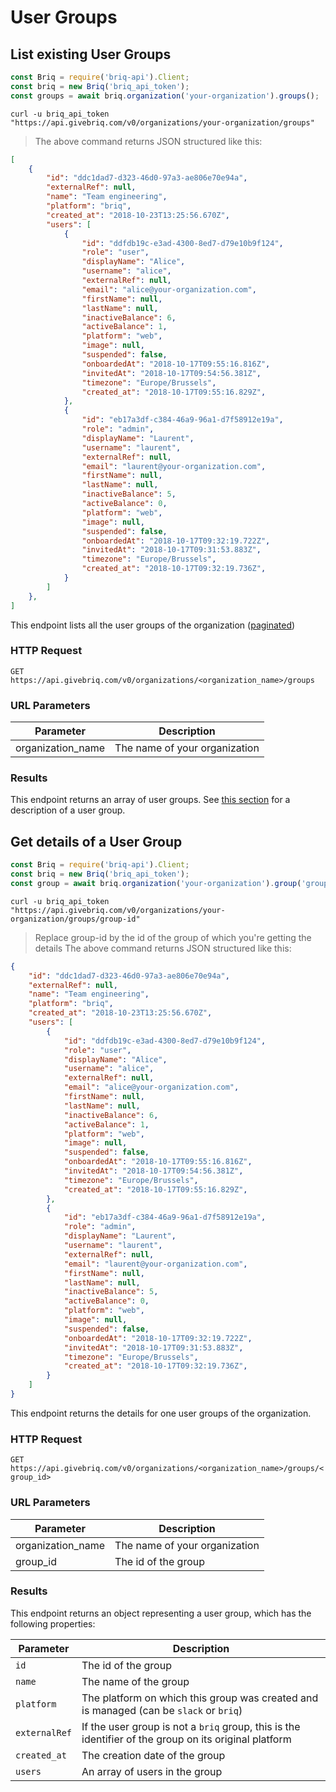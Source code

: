 # User Groups

## List existing User Groups

```javascript
const Briq = require('briq-api').Client;
const briq = new Briq('briq_api_token');
const groups = await briq.organization('your-organization').groups();
```

```shell
curl -u briq_api_token "https://api.givebriq.com/v0/organizations/your-organization/groups"
```

> The above command returns JSON structured like this:

```json
[
    {
        "id": "ddc1dad7-d323-46d0-97a3-ae806e70e94a",
        "externalRef": null,
        "name": "Team engineering",
        "platform": "briq",
        "created_at": "2018-10-23T13:25:56.670Z",
        "users": [
            {
                "id": "ddfdb19c-e3ad-4300-8ed7-d79e10b9f124",
                "role": "user",
                "displayName": "Alice",
                "username": "alice",
                "externalRef": null,
                "email": "alice@your-organization.com",
                "firstName": null,
                "lastName": null,
                "inactiveBalance": 6,
                "activeBalance": 1,
                "platform": "web",
                "image": null,
                "suspended": false,
                "onboardedAt": "2018-10-17T09:55:16.816Z",
                "invitedAt": "2018-10-17T09:54:56.381Z",
                "timezone": "Europe/Brussels",
                "created_at": "2018-10-17T09:55:16.829Z",
            },
            {
                "id": "eb17a3df-c384-46a9-96a1-d7f58912e19a",
                "role": "admin",
                "displayName": "Laurent",
                "username": "laurent",
                "externalRef": null,
                "email": "laurent@your-organization.com",
                "firstName": null,
                "lastName": null,
                "inactiveBalance": 5,
                "activeBalance": 0,
                "platform": "web",
                "image": null,
                "suspended": false,
                "onboardedAt": "2018-10-17T09:32:19.722Z",
                "invitedAt": "2018-10-17T09:31:53.883Z",
                "timezone": "Europe/Brussels",
                "created_at": "2018-10-17T09:32:19.736Z",
            }
        ]
    },
]
```

This endpoint lists all the user groups of the organization ([paginated](#pagination))

### HTTP Request

`GET https://api.givebriq.com/v0/organizations/<organization_name>/groups`

### URL Parameters

Parameter | Description
--------- | -----------
organization_name | The name of your organization

### Results

This endpoint returns an array of user groups. See [this section](#get-details-of-a-user-group) for a description of a user group.

## Get details of a User Group

```javascript
const Briq = require('briq-api').Client;
const briq = new Briq('briq_api_token');
const group = await briq.organization('your-organization').group('group-id');
```

```shell
curl -u briq_api_token "https://api.givebriq.com/v0/organizations/your-organization/groups/group-id"
```

> Replace group-id by the id of the group of which you're getting the details
> The above command returns JSON structured like this:

```json
{
    "id": "ddc1dad7-d323-46d0-97a3-ae806e70e94a",
    "externalRef": null,
    "name": "Team engineering",
    "platform": "briq",
    "created_at": "2018-10-23T13:25:56.670Z",
    "users": [
        {
            "id": "ddfdb19c-e3ad-4300-8ed7-d79e10b9f124",
            "role": "user",
            "displayName": "Alice",
            "username": "alice",
            "externalRef": null,
            "email": "alice@your-organization.com",
            "firstName": null,
            "lastName": null,
            "inactiveBalance": 6,
            "activeBalance": 1,
            "platform": "web",
            "image": null,
            "suspended": false,
            "onboardedAt": "2018-10-17T09:55:16.816Z",
            "invitedAt": "2018-10-17T09:54:56.381Z",
            "timezone": "Europe/Brussels",
            "created_at": "2018-10-17T09:55:16.829Z",
        },
        {
            "id": "eb17a3df-c384-46a9-96a1-d7f58912e19a",
            "role": "admin",
            "displayName": "Laurent",
            "username": "laurent",
            "externalRef": null,
            "email": "laurent@your-organization.com",
            "firstName": null,
            "lastName": null,
            "inactiveBalance": 5,
            "activeBalance": 0,
            "platform": "web",
            "image": null,
            "suspended": false,
            "onboardedAt": "2018-10-17T09:32:19.722Z",
            "invitedAt": "2018-10-17T09:31:53.883Z",
            "timezone": "Europe/Brussels",
            "created_at": "2018-10-17T09:32:19.736Z",
        }
    ]
}
```

This endpoint returns the details for one user groups of the organization.

### HTTP Request

`GET https://api.givebriq.com/v0/organizations/<organization_name>/groups/<group_id>`

### URL Parameters

Parameter | Description
--------- | -----------
organization_name | The name of your organization
group_id | The id of the group

### Results

This endpoint returns an object representing a user group, which has the following properties:

Parameter | Description
--------- | -----------
`id` | The id of the group
`name` | The name of the group
`platform` | The platform on which this group was created and is managed (can be `slack` or `briq`)
`externalRef` | If the user group is not a `briq` group, this is the identifier of the group on its original platform
`created_at` | The creation date of the group
`users` | An array of users in the group

